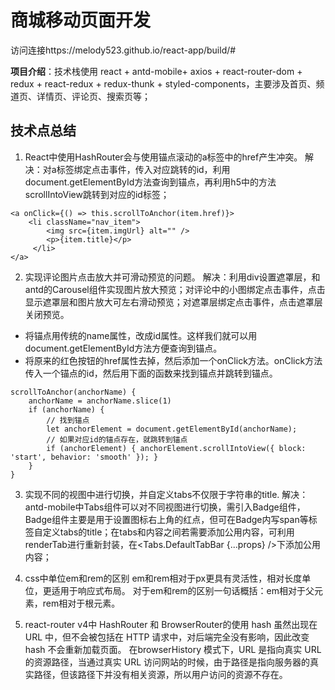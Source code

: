 # 商城移动页面开发
访问连接https://melody523.github.io/react-app/build/#

**项目介绍**：技术栈使用 react + antd-mobile+ axios + react-router-dom + redux + react-redux + redux-thunk + styled-components，主要涉及首页、频道页、详情页、评论页、搜索页等；

## 技术点总结
1. React中使用HashRouter会与使用锚点滚动的a标签中的href产生冲突。
解决：对a标签绑定点击事件，传入对应跳转的id，利用document.getElementById方法查询到锚点，再利用h5中的方法scrollIntoView跳转到对应的id标签；
```
<a onClick={() => this.scrollToAnchor(item.href)}>
    <li className="nav_item">
    	<img src={item.imgUrl} alt="" />
    	<p>{item.title}</p>
     </li>
</a>
```

2. 实现评论图片点击放大并可滑动预览的问题。
解决：利用div设置遮罩层，和antd的Carousel组件实现图片放大预览；对评论中的小图绑定点击事件，点击显示遮罩层和图片放大可左右滑动预览；对遮罩层绑定点击事件，点击遮罩层关闭预览。
* 将锚点用传统的name属性，改成id属性。这样我们就可以用document.getElementById方法方便查询到锚点。
* 将原来的红色按钮的href属性去掉，然后添加一个onClick方法。onClick方法传入一个锚点的id，然后用下面的函数来找到锚点并跳转到锚点。

```
scrollToAnchor(anchorName) {
    anchorName = anchorName.slice(1)
    if (anchorName) {
        // 找到锚点
        let anchorElement = document.getElementById(anchorName);
        // 如果对应id的锚点存在，就跳转到锚点
        if (anchorElement) { anchorElement.scrollIntoView({ block: 'start', behavior: 'smooth' }); }
    }
}
```

3. 实现不同的视图中进行切换，并自定义tabs不仅限于字符串的title.
解决：antd-mobile中Tabs组件可以对不同视图进行切换，需引入Badge组件，Badge组件主要是用于设置图标右上角的红点，但可在Badge内写span等标签自定义tabs的title；在tabs和内容之间若需要添加公用内容，可利用 renderTab进行重新封装，在<Tabs.DefaultTabBar {...props} />下添加公用内容；

4. css中单位em和rem的区别
em和rem相对于px更具有灵活性，相对长度单位，更适用于响应式布局。
对于em和rem的区别一句话概括：em相对于父元素，rem相对于根元素。

5. react-router v4中 HashRouter 和 BrowserRouter的使用
hash 虽然出现在 URL 中，但不会被包括在 HTTP 请求中，对后端完全没有影响，因此改变 hash 不会重新加载页面。
在browserHistory 模式下，URL 是指向真实 URL 的资源路径，当通过真实 URL 访问网站的时候，由于路径是指向服务器的真实路径，但该路径下并没有相关资源，所以用户访问的资源不存在。



